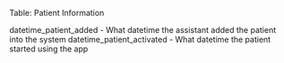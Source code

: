 Table: Patient Information

datetime_patient_added - What datetime the assistant added the patient into the system
datetime_patient_activated - What datetime the patient started using the app
